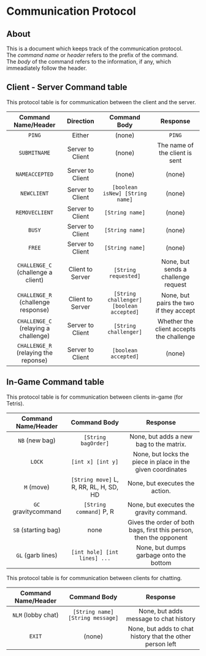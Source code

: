 # Communication Protocol  
## About  
This is a document which keeps track of the communication protocol.    
The _command name_ or _header_ refers to the prefix of the command.  
The _body_ of the command refers to the information, if any, which immeadiately follow the header.  
  
## Client - Server Command table  
This protocol table is for communication between the client and the server.  

|Command Name/Header                 |Direction       |Command Body                            |Response                                |
|:----------------------------------:|:--------------:|:--------------------------------------:|:--------------------------------------:|
|`PING`                              |Either          |(none)                                  |`PING`                                  |
|`SUBMITNAME`                        |Server to Client|(none)                                  |The name of the client is sent          |
|`NAMEACCEPTED`                      |Server to Client|(none)                                  |(none)                                  |
|`NEWCLIENT`                         |Server to Client|`[boolean isNew] [String name]`         |(none)                                  |
|`REMOVECLIENT`                      |Server to Client|`[String name]`                         |(none)                                  |
|`BUSY`                              |Server to Client|`[String name]`                         |(none)                                  |
|`FREE`                              |Server to Client|`[String name]`                         |(none)                                   |
|`CHALLENGE_C` (challenge a client)  |Client to Server|`[String requested]`                    |None, but sends a challenge request     |
|`CHALLENGE_R` (challenge response)  |Client to Server|`[String challenger] [boolean accepted]`|None, but pairs the two if they accept  |
|`CHALLENGE_C` (relaying a challenge)|Server to Client|`[String challenger]`                   |Whether the client accepts the challenge|
|`CHALLENGE_R` (relaying the reponse)|Server to Client|`[boolean accepted]`                    |(none)                                  |

## In-Game Command table  
This protocol table is for communication between clients in-game (for Tetris).  

|Command Name/Header|Command Body                           |Response                                                          |
|:-----------------:|:-------------------------------------:|:----------------------------------------------------------------:|
|`NB` (new bag)     |`[String bagOrder]`                    |None, but adds a new bag to the matrix.                           |
|`LOCK`             |`[int x] [int y]`                      |None, but locks the piece in place in the given coordinates       |
|`M` (move)         |`[String move]` L, R, RR, RL, H, SD, HD|None, but executes the action.                                    |
|`GC` gravitycommand|`[String command]` P, R                |None, but executes the gravity command.                           |
|`SB` (starting bag)|none                                   |Gives the order of both bags, first this person, then the opponent|
|`GL` (garb lines)  |`[int hole] [int lines] ...`           |None, but dumps garbage onto the bottom                           |
  
This protocol table is for communication between clients for chatting.  
  
|Command Name/Header|Command Body                    |Response                                                 |
|:-----------------:|:------------------------------:|:-------------------------------------------------------:|
|`NLM` (lobby chat) |`[String name] [String message]`|None, but adds message to chat history                   |
|`EXIT`             |(none)                          |None, but adds to chat history that the other person left|
